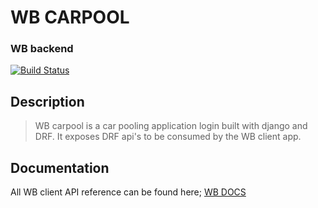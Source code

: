 # WB CARPOOL

### WB backend
[![Build Status](https://travis-ci.com/kamauvick/carpoolBackend.svg?token=cSnpBmDmJgT9BB9pZsu5&branch=vick)](https://travis-ci.com/kamauvick/carpoolBackend)

## Description
 > WB carpool is a car pooling application login built with django and DRF. It exposes DRF api's to be consumed by the WB client app.

## Documentation
All WB client API reference can be found here;
[WB DOCS](https://vick3445.gitbook.io/wbcarpool/)
